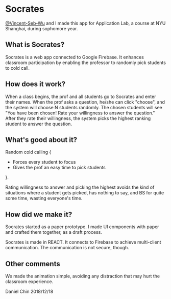 # Socrates

[@Vincent-Seb-Wu](https://github.com/vincent-Seb-Wu/) and I made this app for Application Lab, a course at NYU Shanghai, during sophomore year. 

## What is Socrates? 

Socrates is a web app connected to Google Firebase. It enhances classroom participation by enabling the professor to randomly pick students to cold call. 

## How does it work? 

When a class begins, the prof and all students go to Socrates and enter their names. 
When the prof asks a question, he/she can click "choose", and the system will choose N students randomly. The chosen students will see "You have been chosen! Rate your willingness to answer the question." After they rate their willingness, the system picks the highest ranking student to answer the question. 

## What's good about it? 

Random cold calling {
- Forces every student to focus
- Gives the prof an easy time to pick students

}. 

Rating willingness to answer and picking the highest avoids the kind of situations where a student gets picked, has nothing to say, and BS for quite some time, wasting everyone's time. 

## How did we make it? 

Socrates started as a paper prototype. I made UI components with paper and crafted them together, as a draft process. 

Socrates is made in REACT. It connects to Firebase to achieve multi-client communication. The communication is not secure, though. 

## Other comments

We made the animation simple, avoiding any distraction that may hurt the classroom experience. 

Daniel Chin
2018/12/18
